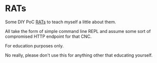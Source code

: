 # RATs

Some DIY PoC 
[RATs](https://en.wikipedia.org/wiki/Remote_desktop_software#Malicious_variants)
to teach myself a little about them.

All take the form of simple command line REPL and assume some sort of
compromised HTTP endpoint for that CNC.

For education purposes only.

No really, please don't use this for anything other that educating yourself.

